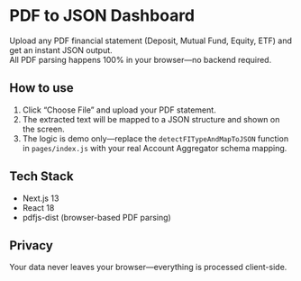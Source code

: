 # PDF to JSON Dashboard

Upload any PDF financial statement (Deposit, Mutual Fund, Equity, ETF) and get an instant JSON output.  
All PDF parsing happens 100% in your browser—no backend required.

## How to use

1. Click “Choose File” and upload your PDF statement.
2. The extracted text will be mapped to a JSON structure and shown on the screen.
3. The logic is demo only—replace the `detectFITypeAndMapToJSON` function in `pages/index.js` with your real Account Aggregator schema mapping.

## Tech Stack

- Next.js 13
- React 18
- pdfjs-dist (browser-based PDF parsing)

## Privacy

Your data never leaves your browser—everything is processed client-side.

